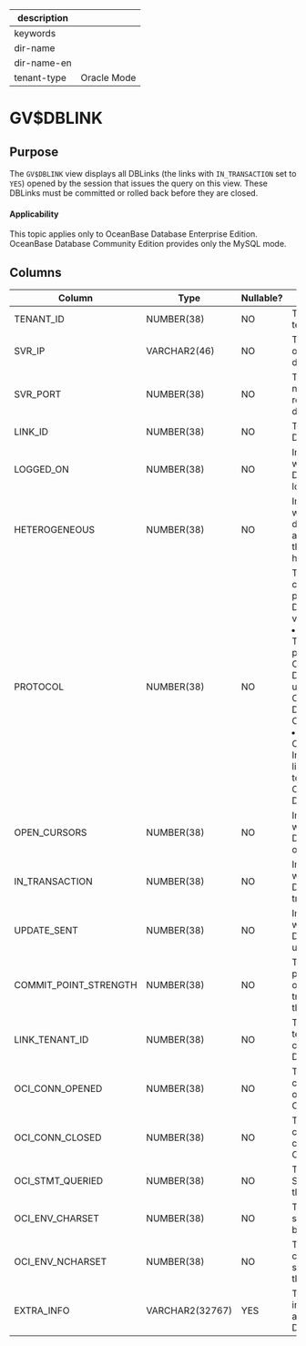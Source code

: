 |description||
|---|---|
|keywords||
|dir-name||
|dir-name-en||
|tenant-type|Oracle Mode|

# GV$DBLINK


Purpose
-----------------------

The `GV$DBLINK` view displays all DBLinks (the links with `IN_TRANSACTION` set to `YES`) opened by the session that issues the query on this view. These DBLinks must be committed or rolled back before they are closed.

  <main id="notice" >
    <h4>Applicability</h4>
    <p>This topic applies only to OceanBase Database Enterprise Edition. OceanBase Database Community Edition provides only the MySQL mode. </p>
  </main>

Columns
-------------------------



| **Column** | **Type** | **Nullable?** | **Description** |
|-----------------------|-----------------|----------------|--------------------------------|
| TENANT_ID | NUMBER(38) | NO | The ID of the tenant. |
| SVR_IP | VARCHAR2(46) | NO | The IP address of the remote database. |
| SVR_PORT | NUMBER(38) | NO | The port number of the remote database. |
| LINK_ID | NUMBER(38) | NO | The ID of the DBLink. |
| LOGGED_ON | NUMBER(38) | NO | Indicates whether the DBLink is logged on. |
| HETEROGENEOUS | NUMBER(38) | NO | Indicates whether the database accessed by the DBLink is heterogeneous. |
| PROTOCOL | NUMBER(38) | NO | The communication protocol for the DBLink. Valid values:<li>`OceanBase`: The internal protocol of OceanBase Database is used to access OceanBase Database in Oracle mode.<li>`OCI`: The Oracle Call Interface (OCI) library is used to access Oracle Database. |
| OPEN_CURSORS | NUMBER(38) | NO | Indicates whether the DBLink has open cursors. |
| IN_TRANSACTION | NUMBER(38) | NO | Indicates whether the DBLink is in a transaction. |
| UPDATE_SENT | NUMBER(38) | NO | Indicates whether the DBLink is updated. |
| COMMIT_POINT_STRENGTH | NUMBER(38) | NO | The commit point strength of the transactions on the DBLink. |
| LINK_TENANT_ID | NUMBER(38) | NO | The ID of the tenant that creates the DBLink. |
| OCI_CONN_OPENED | NUMBER(38) | NO | The number of connections opened on the OCI link. |
| OCI_CONN_CLOSED | NUMBER(38) | NO | The number of connections closed on the OCI link. |
| OCI_STMT_QUERIED | NUMBER(38) | NO | The number of SQL queries on the OCI link. |
| OCI_ENV_CHARSET | NUMBER(38) | NO | The character sets supported by the OCI link. |
| OCI_ENV_NCHARSET | NUMBER(38) | NO | The national character sets supported by the OCI link. |
| EXTRA_INFO | VARCHAR2(32767) | YES | The additional information about the DBLink. |


